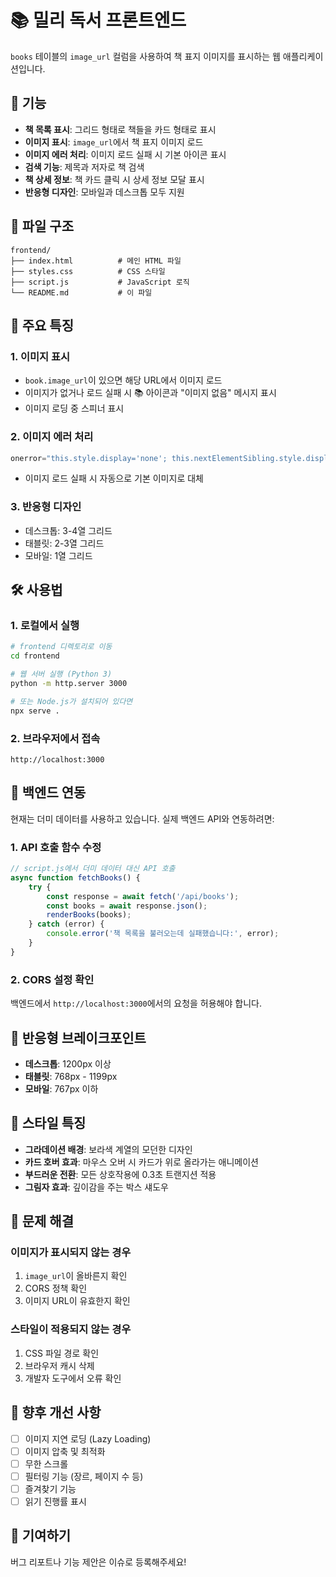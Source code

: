 # 📚 밀리 독서 프론트엔드

`books` 테이블의 `image_url` 컬럼을 사용하여 책 표지 이미지를 표시하는 웹 애플리케이션입니다.

## 🚀 기능

- **책 목록 표시**: 그리드 형태로 책들을 카드 형태로 표시
- **이미지 표시**: `image_url`에서 책 표지 이미지 로드
- **이미지 에러 처리**: 이미지 로드 실패 시 기본 아이콘 표시
- **검색 기능**: 제목과 저자로 책 검색
- **책 상세 정보**: 책 카드 클릭 시 상세 정보 모달 표시
- **반응형 디자인**: 모바일과 데스크톱 모두 지원

## 📁 파일 구조

```
frontend/
├── index.html          # 메인 HTML 파일
├── styles.css          # CSS 스타일
├── script.js           # JavaScript 로직
└── README.md           # 이 파일
```

## 🎯 주요 특징

### 1. 이미지 표시
- `book.image_url`이 있으면 해당 URL에서 이미지 로드
- 이미지가 없거나 로드 실패 시 📚 아이콘과 "이미지 없음" 메시지 표시
- 이미지 로딩 중 스피너 표시

### 2. 이미지 에러 처리
```javascript
onerror="this.style.display='none'; this.nextElementSibling.style.display='flex';"
```
- 이미지 로드 실패 시 자동으로 기본 이미지로 대체

### 3. 반응형 디자인
- 데스크톱: 3-4열 그리드
- 태블릿: 2-3열 그리드  
- 모바일: 1열 그리드

## 🛠️ 사용법

### 1. 로컬에서 실행
```bash
# frontend 디렉토리로 이동
cd frontend

# 웹 서버 실행 (Python 3)
python -m http.server 3000

# 또는 Node.js가 설치되어 있다면
npx serve .
```

### 2. 브라우저에서 접속
```
http://localhost:3000
```

## 🔧 백엔드 연동

현재는 더미 데이터를 사용하고 있습니다. 실제 백엔드 API와 연동하려면:

### 1. API 호출 함수 수정
```javascript
// script.js에서 더미 데이터 대신 API 호출
async function fetchBooks() {
    try {
        const response = await fetch('/api/books');
        const books = await response.json();
        renderBooks(books);
    } catch (error) {
        console.error('책 목록을 불러오는데 실패했습니다:', error);
    }
}
```

### 2. CORS 설정 확인
백엔드에서 `http://localhost:3000`에서의 요청을 허용해야 합니다.

## 📱 반응형 브레이크포인트

- **데스크톱**: 1200px 이상
- **태블릿**: 768px - 1199px
- **모바일**: 767px 이하

## 🎨 스타일 특징

- **그라데이션 배경**: 보라색 계열의 모던한 디자인
- **카드 호버 효과**: 마우스 오버 시 카드가 위로 올라가는 애니메이션
- **부드러운 전환**: 모든 상호작용에 0.3초 트랜지션 적용
- **그림자 효과**: 깊이감을 주는 박스 섀도우

## 🐛 문제 해결

### 이미지가 표시되지 않는 경우
1. `image_url`이 올바른지 확인
2. CORS 정책 확인
3. 이미지 URL이 유효한지 확인

### 스타일이 적용되지 않는 경우
1. CSS 파일 경로 확인
2. 브라우저 캐시 삭제
3. 개발자 도구에서 오류 확인

## 📝 향후 개선 사항

- [ ] 이미지 지연 로딩 (Lazy Loading)
- [ ] 이미지 압축 및 최적화
- [ ] 무한 스크롤
- [ ] 필터링 기능 (장르, 페이지 수 등)
- [ ] 즐겨찾기 기능
- [ ] 읽기 진행률 표시

## 🤝 기여하기

버그 리포트나 기능 제안은 이슈로 등록해주세요!
